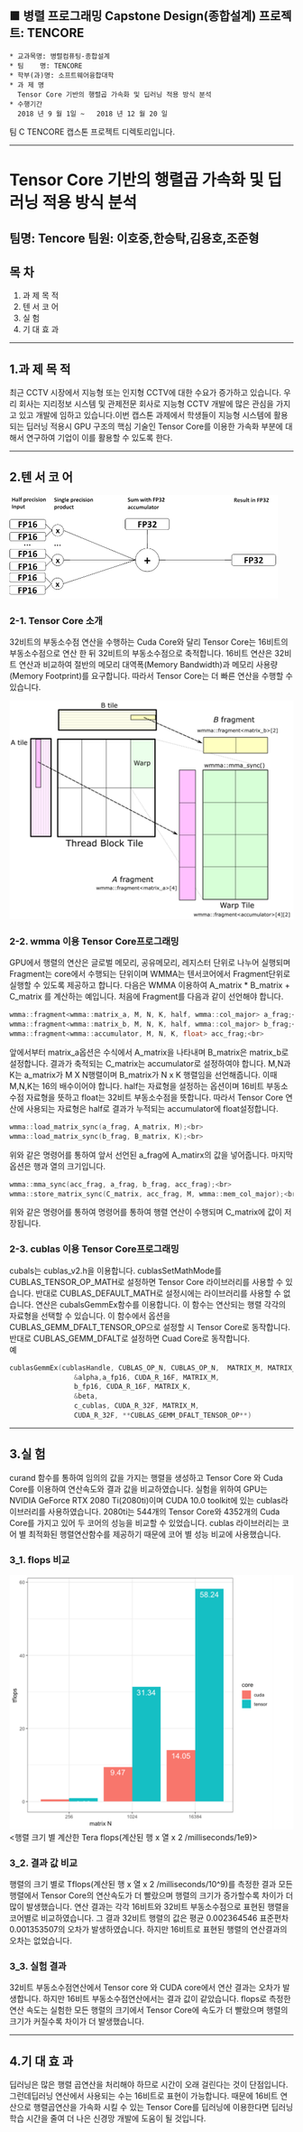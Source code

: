 ## ■ 병렬 프로그래밍 Capstone Design(종합설계) 프로젝트: TENCORE

```
* 교과목명: 병렬컴퓨팅-종합설계
* 팀    명: TENCORE
* 학부(과)명: 소프트웨어융합대학
* 과 제 명
  Tensor Core 기반의 행렬곱 가속화 및 딥러닝 적용 방식 분석
* 수행기간
  2018 년 9 월 1일 ~   2018 년 12 월 20 일 
```

팀 C TENCORE 캡스톤 프로젝트 디렉토리입니다.

*  *  *

Tensor Core 기반의 행렬곱 가속화 및 딥러닝 적용 방식 분석
==============================================
팀명: Tencore 팀원: 이호중,한승탁,김용호,조준형
--------------------------------------

## 목 차
1. 과 제 목 적
2. 텐 서 코 어
3. 실      험
4. 기 대 효 과

***
## 1.과 제 목 적
최근 CCTV 시장에서 지능형 또는 인지형 CCTV에 대한 수요가 증가하고 있습니다. 우리 회사는 지리정보 시스템 및 관제전문 회사로 지능형 CCTV 개발에 
많은 관심을 가지고 있고 개발에 임하고 있습니다.이번 캡스톤 과제에서 학생들이 지능형 시스템에 활용되는 딥러닝 적용시 GPU 구조의 핵심 기술인
Tensor Core를 이용한 가속화 부분에 대해서 연구하여 기업이 이를 활용할 수 있도록 한다.


***
## 2.텐 서 코 어
![그림1](./그림1.png)
### 2-1. Tensor Core 소개
32비트의 부동소수점 연산을 수행하는 Cuda Core와 달리 Tensor Core는 16비트의 부동소수점으로 연산 한 뒤 
32비트의 부동소수점으로 축적합니다. 16비트 연산은 32비트 연산과 비교하여 절반의 메모리 대역폭(Memory Bandwidth)과 
메모리 사용량(Memory Footprint)를 요구합니다. 따라서 Tensor Core는 더 빠른 연산을 수행할 수 있습니다.

![그림2](./그림2.png)

### 2-2. wmma 이용 Tensor Core프로그래밍
GPU에서 행렬의 연산은 글로벌 메모리, 공유메모리, 레지스터 단위로 나누어 실행되며
Fragment는 core에서 수행되는 단위이며 WMMA는 텐서코어에서 Fragment단위로 실행할 수 있도록 제공하고 합니다. 
다음은 WMMA 이용하여 A_matrix * B_matrix + C_matrix 를 계산하는 예입니다. 처음에 Fragment를 다음과 같이 선언해야 합니다. <br>

```c
wmma::fragment<wmma::matrix_a, M, N, K, half, wmma::col_major> a_frag;<br>
wmma::fragment<wmma::matrix_b, M, N, K, half, wmma::col_major> b_frag;<br>
wmma::fragment<wmma::accumulator, M, N, K, float> acc_frag;<br>
```

앞에서부터 matrix_a옵션은 수식에서 A_matrix을 나타내며 B_matrix은 matrix_b로 설정합니다. 
결과가 축적되는 C_matrix는 accumulator로 설정하여야 합니다. 
M,N과 K는 a_matrix가 M X N행렬이며 B_matrix가 N x K 행렬임을 선언해줍니다. 
이때 M,N,K는 16의 배수이어야 합니다. half는 자료형을 설정하는 옵션이며 16비트 부동소수점 자료형을 뜻하고
float는 32비트 부동소수점을 뜻합니다. 따라서 Tensor Core 연산에 사용되는 자료형은 half로 결과가 누적되는 accumulator에 float설정합니다. <br>

```c
wmma::load_matrix_sync(a_frag, A_matrix, M);<br>
wmma::load_matrix_sync(b_frag, B_matrix, K);<br>
```

위와 같은 명령어를 통하여 앞서 선언된 a_frag에 A_matirx의 값을 넣어줍니다. 마지막 옵션은 행과 열의 크기입니다. <br>

```c
wmma::mma_sync(acc_frag, a_frag, b_frag, acc_frag);<br>
wmma::store_matrix_sync(C_matrix, acc_frag, M, wmma::mem_col_major);<br>
```

위와 같은 명령어를 통하여 명령어를 통하여 행렬 연산이 수행되며 C_matrix에 값이 저장됩니다.

### 2-3. cublas 이용 Tensor Core프로그래밍
 cubals는 cublas_v2.h을 이용합니다. cublasSetMathMode를 CUBLAS_TENSOR_OP_MATH로 설정하면 
 Tensor Core 라이브러리를 사용할 수 있습니다. 반대로 CUBLAS_DEFAULT_MATH로 설정시에는 라이브러리를 사용할 수 없습니다. 
 연산은 cubalsGemmEx함수를 이용합니다. 이 함수는 연산되는 행렬 각각의 자료형을 선택할 수 있습니다. 
 이 함수에서 옵션을 CUBLAS_GEMM_DFALT_TENSOR_OP으로 설정할 시 Tensor Core로 동작합니다. 
 반대로 CUBLAS_GEMM_DFALT로 설정하면 Cuad Core로 동작합니다.
<br>
예<br>
```c
cublasGemmEx(cublasHandle, CUBLAS_OP_N, CUBLAS_OP_N,  MATRIX_M, MATRIX_N, MATRIX_K,
                &alpha,a_fp16, CUDA_R_16F, MATRIX_M,
                b_fp16, CUDA_R_16F, MATRIX_K,
                &beta, 
                c_cublas, CUDA_R_32F, MATRIX_M,
                CUDA_R_32F, **CUBLAS_GEMM_DFALT_TENSOR_OP**)
```                
***
 ## 3.실 험 
curand 함수를 통하여 임의의 값을 가지는 행렬을 생성하고 Tensor Core 와 Cuda Core를 이용하여 연산속도와 결과 값을 비교하였습니다. 
실험을 위하여 GPU는 NVIDIA GeForce RTX 2080 Ti(2080ti)이며 CUDA 10.0 toolkit에 있는 cublas라이브러리를 사용하였습니다. 
2080ti는 544개의 Tensor Core와 4352개의 Cuda Core를 가지고 있어 두 코어의 성능을 비교할 수 있었습니다. 
cublas 라이브러리는 코어 별 최적화된 행렬연산함수를 제공하기 때문에 코어 별 성능 비교에 사용했습니다.
### 3_1. flops 비교

![플롯1](./플롯1.png)
<행렬 크기 별 계산한 Tera flops(계산된 행 x 열 x 2 /milliseconds/1e9)>

### 3_2. 결과 값 비교 
행렬의 크기 별로 Tflops(계산된 행 x 열 x 2 /milliseconds/10^9)를 측정한 결과 모든 행렬에서 Tensor Core의 연산속도가 더 빨랐으며 행렬의
크기가 증가할수록 차이가 더 많이 발생했습니다. 연산 결과는 각각 16비트와 32비트 부동소수점으로 표현된 행렬을 코어별로 비교하였습니다. 
그 결과 32비트 행렬의 값은 평균 0.002364546 표준편차 0.001353507의 오차가 발생하였습니다. 하지만 16비트로 표현된 행렬의 연산결과의 오차는 없었습니다.

### 3_3. 실험 결과
32비트 부동소수점연산에서 Tensor core 와 CUDA core에서 연산 결과는 오차가 발생합니다. 하지만 
16비트 부동소수점연산에서는 결과 값이 같았습니다. flops로 측정한 연산 속도는 실험한 모든 행렬의 크기에서 Tensor Core에 
속도가 더 빨랐으며 행렬의 크기가 커질수록 차이가 더 발생했습니다.


***
 ## 4.기 대 효 과 
  딥러닝은 많은 행렬 곱연산을 처리해야 하므로 시간이 오래 걸린다는 것이 단점입니다. 그런데딥러닝 연산에서 사용되는 수는 16비트로 표현이 가능합니다.
때문에 16비트 연산으로 행렬곱연산을 가속화 시킬 수 있는 Tensor Core를 딥러닝에 이용한다면 딥러닝 학습 시간을 줄여 더 나은 신경망 개발에 도움이 될 것입니다.
